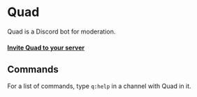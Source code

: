 # Quad
Quad is a Discord bot for moderation.

#### [Invite Quad to your server](https://quad.vicr123.com)

## Commands
For a list of commands, type `q:help` in a channel with Quad in it.
